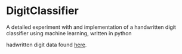 # DigitClassifier
A detailed experiment with and implementation of a handwritten digit classifier using machine learning, written in python


hadwritten digit data found [here](http://deeplearning.net/tutorial/gettingstarted.html).
